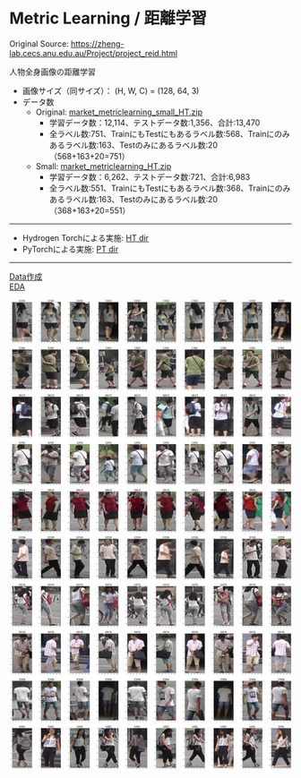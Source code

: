 # Metric Learning / 距離学習

Original Source: https://zheng-lab.cecs.anu.edu.au/Project/project_reid.html
  
人物全身画像の距離学習
 - 画像サイズ（同サイズ）： (H, W, C) = (128, 64, 3)
 - データ数
   - Original: [market_metriclearning_small_HT.zip](https://sample-data-open.s3.ap-northeast-1.amazonaws.com/market-metriclearning/market_metriclearning_HT.zip)
     - 学習データ数：12,114、テストデータ数:1,356、合計:13,470
     - 全ラベル数:751、TrainにもTestにもあるラベル数:568、Trainにのみあるラベル数:163、Testのみにあるラベル数:20（568+163+20=751）
   - Small: [market_metriclearning_HT.zip](https://sample-data-open.s3.ap-northeast-1.amazonaws.com/market-metriclearning/market_metriclearning_small_HT.zip)
     - 学習データ数：6,262、テストデータ数:721、合計:6,983
     - 全ラベル数:551、TrainにもTestにもあるラベル数:368、Trainにのみあるラベル数:163、Testのみにあるラベル数:20（368+163+20=551）
  
***

 - Hydrogen Torchによる実施: [HT dir](./HT)
 - PyTorchによる実施: [PT dir](./PT)
   
***

[Data作成](./make_dataset.ipynb)  
[EDA](./EDA.ipynb)  
  
  
<img src="./display_images/sample_imgs.png" alt="sample">

